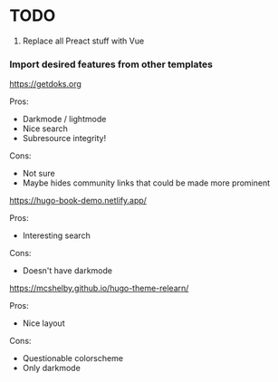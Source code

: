 # TODO
1. Replace all Preact stuff with Vue


### Import desired features from other templates

https://getdoks.org

Pros:

- Darkmode / lightmode
- Nice search
- Subresource integrity!

Cons:

- Not sure
- Maybe hides community links that could be made more prominent


https://hugo-book-demo.netlify.app/

Pros:

- Interesting search

Cons:

- Doesn't have darkmode

https://mcshelby.github.io/hugo-theme-relearn/

Pros:

- Nice layout

Cons:

- Questionable colorscheme
- Only darkmode

